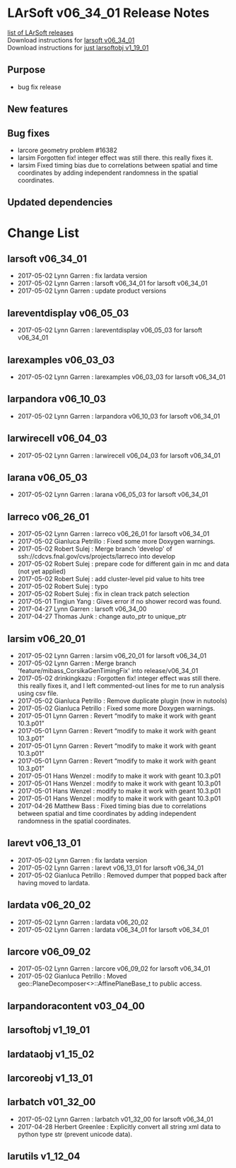 # LArSoft v06_34_01 Release Notes



[list of LArSoft releases](LArSoft_release_list)  
Download instructions for [larsoft v06_34_01](https://scisoft.fnal.gov/scisoft/bundles/larsoft/v06_34_01/larsoft-v06_34_01.html)  
Download instructions for [just larsoftobj v1_19_01](https://scisoft.fnal.gov/scisoft/bundles/larsoftobj/v1_19_01/larsoftobj-v1_19_01.html)

## Purpose

-   bug fix release

## New features

## Bug fixes

-   larcore geometry problem \#16382
-   larsim Forgotten fix! integer effect was still there. this really fixes it.
-   larsim Fixed timing bias due to correlations between spatial and time coordinates by adding independent randomness in the spatial coordinates.

## Updated dependencies

# Change List

## larsoft v06_34_01

-   2017-05-02 Lynn Garren : fix lardata version
-   2017-05-02 Lynn Garren : larsoft v06_34_01 for larsoft v06_34_01
-   2017-05-02 Lynn Garren : update product versions

## lareventdisplay v06_05_03

-   2017-05-02 Lynn Garren : lareventdisplay v06_05_03 for larsoft v06_34_01

## larexamples v06_03_03

-   2017-05-02 Lynn Garren : larexamples v06_03_03 for larsoft v06_34_01

## larpandora v06_10_03

-   2017-05-02 Lynn Garren : larpandora v06_10_03 for larsoft v06_34_01

## larwirecell v06_04_03

-   2017-05-02 Lynn Garren : larwirecell v06_04_03 for larsoft v06_34_01

## larana v06_05_03

-   2017-05-02 Lynn Garren : larana v06_05_03 for larsoft v06_34_01

## larreco v06_26_01

-   2017-05-02 Lynn Garren : larreco v06_26_01 for larsoft v06_34_01
-   2017-05-02 Gianluca Petrillo : Fixed some more Doxygen warnings.
-   2017-05-02 Robert Sulej : Merge branch 'develop' of ssh://cdcvs.fnal.gov/cvs/projects/larreco into develop
-   2017-05-02 Robert Sulej : prepare code for different gain in mc and data (not yet applied)
-   2017-05-02 Robert Sulej : add cluster-level pid value to hits tree
-   2017-05-02 Robert Sulej : typo
-   2017-05-02 Robert Sulej : fix in clean track patch selection
-   2017-05-01 Tingjun Yang : Gives error if no shower record was found.
-   2017-04-27 Lynn Garren : larsoft v06_34_00
-   2017-04-27 Thomas Junk : change auto_ptr to unique_ptr

## larsim v06_20_01

-   2017-05-02 Lynn Garren : larsim v06_20_01 for larsoft v06_34_01
-   2017-05-02 Lynn Garren : Merge branch 'feature/mibass_CorsikaGenTimingFix' into release/v06_34_01
-   2017-05-02 drinkingkazu : Forgotten fix! integer effect was still there. this really fixes it, and I left commented-out lines for me to run analysis using csv file.
-   2017-05-02 Gianluca Petrillo : Remove duplicate plugin (now in nutools)
-   2017-05-02 Gianluca Petrillo : Fixed some more Doxygen warnings.
-   2017-05-01 Lynn Garren : Revert “modify to make it work with geant 10.3.p01”
-   2017-05-01 Lynn Garren : Revert “modify to make it work with geant 10.3.p01”
-   2017-05-01 Lynn Garren : Revert “modify to make it work with geant 10.3.p01”
-   2017-05-01 Lynn Garren : Revert “modify to make it work with geant 10.3.p01”
-   2017-05-01 Hans Wenzel : modify to make it work with geant 10.3.p01
-   2017-05-01 Hans Wenzel : modify to make it work with geant 10.3.p01
-   2017-05-01 Hans Wenzel : modify to make it work with geant 10.3.p01
-   2017-05-01 Hans Wenzel : modify to make it work with geant 10.3.p01
-   2017-04-26 Matthew Bass : Fixed timing bias due to correlations between spatial and time coordinates by adding independent randomness in the spatial coordinates.

## larevt v06_13_01

-   2017-05-02 Lynn Garren : fix lardata version
-   2017-05-02 Lynn Garren : larevt v06_13_01 for larsoft v06_34_01
-   2017-05-02 Gianluca Petrillo : Removed dumper that popped back after having moved to lardata.

## lardata v06_20_02

-   2017-05-02 Lynn Garren : lardata v06_20_02
-   2017-05-02 Lynn Garren : lardata v06_34_01 for larsoft v06_34_01

## larcore v06_09_02

-   2017-05-02 Lynn Garren : larcore v06_09_02 for larsoft v06_34_01
-   2017-05-02 Gianluca Petrillo : Moved geo::PlaneDecomposer\<\>::AffinePlaneBase_t to public access.

## larpandoracontent v03_04_00

## larsoftobj v1_19_01

## lardataobj v1_15_02

## larcoreobj v1_13_01

## larbatch v01_32_00

-   2017-05-02 Lynn Garren : larbatch v01_32_00 for larsoft v06_34_01
-   2017-04-28 Herbert Greenlee : Explicitly convert all string xml data to python type str (prevent unicode data).

## larutils v1_12_04
